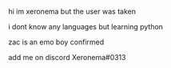 hi im xeronema but the user was taken

i dont know any languages but learning python

zac is an emo boy confirmed

add me on discord Xeronema#0313

<!---
Xer0nema/Xer0nema is a ✨ special ✨ repository because its `README.md` (this file) appears on your GitHub profile.
You can click the Preview link to take a look at your changes.
--->
